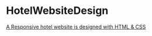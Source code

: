 # HotelWebsiteDesign
 [A Responsive hotel website is designed with HTML & CSS](https://mahmudamitu.github.io/HotelWebsiteDesign/)
